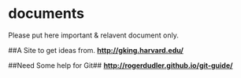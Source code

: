 # documents
Please put here important & relavent document only.

##A Site to get ideas from.
**http://gking.harvard.edu/**


##Need Some help for Git##
**http://rogerdudler.github.io/git-guide/**